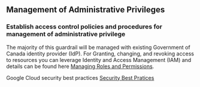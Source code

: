 ## Management of Administrative Privileges

### Establish access control policies and procedures for management of administrative privilege

The majority of this guardrail will be managed with existing Government of Canada identity provider (IdP). For Granting, changing, and revoking access to resources you can leverage Identity and Access Management (IAM) and details can be found here [Managing Roles and Permissions](https://cloud.google.com/iam/docs/granting-changing-revoking-access).

Google Cloud security best practices <a href="https://cloud.google.com/security/best-practices">Security Best Pratices<a/>
